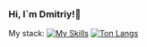 ### Hi, I`m Dmitriy!👋

My stack:
[![My Skills](https://skills.thijs.gg/icons?i=js,html,css,react,nodejs,git,mongodb,jquery,figma)](https://skills.thijs.gg)
[![Топ Langs](https://github-readme-stats.vercel.app/api/top-langs/?username=Loner789&layout=compact)](https://github.com/anuraghazra/github-readme-stats)
